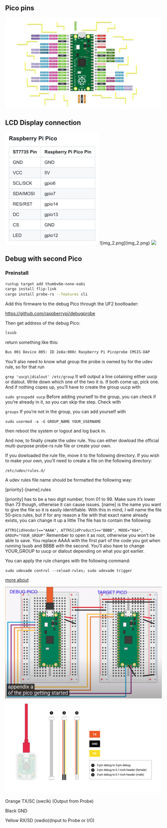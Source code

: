 ## Pico pins
![img_2.png](img_2.png)


## LCD Display connection 

<img src="img.png" width="300"/>
![img_2.png](img_2.png)

<img src="IMG_20240426_144935.jpg" width="350"/>


## Debug with second Pico

### Preinstall

```bash
rustup target add thumbv6m-none-eabi
cargo install flip-link
cargo install probe-rs --features cli
```

Add this firmware to the debug Pico through the UF2 bootloader:

https://github.com/raspberrypi/debugprobe

Then get address of the debug Pico:

```bash
lsusb
```
return something like this:

```bash
Bus 001 Device 005: ID 2e8a:000c Raspberry Pi Picoprobe CMSIS-DAP
```

You’ll also need to know what group the probe is owned by for the udev rule, so for that run

`grep 'uucp\|dialout' /etc/group`
It will output a line cotaining either uucp or dialout. Write down which one of the two it is. If both come up, pick one. And if nothing copes up, you’ll have to create the group uucp with

`sudo groupadd uucp`
Before adding yourself to the group, you can check if you’re already in it, so you can skip the step. Check with

`groups`
If you’re not in the group, you can add yourself with

`sudo usermod -a -G GROUP_NAME YOUR_USERNAME`

then reboot the system or logout and log back in.

And now, to finally create the udev rule. You can either dowload the official multi-purpose probe-rs rule file or create your own.

If you dowloaded the rule file, move it to the following directory. If you wish to make your own, you’ll need to create a file on the following directory:


`/etc/udev/rules.d/`

A udev rules file name should be formatted the following way:

[priority]-[name].rules

[priority] has to be a two digit number, from 01 to 99. Make sure it’s lower than 73 though, otherwise it can cause issues.
[name] is the name you want to give the file so it is easily identifiable.
With this in mind, I will name the file 50-pico.rules, but if for any reason a file with that exact name already exists, you can change it up a little
The file has to contain the following:

`ATTRS{idVendor}=="AAAA", ATTRS{idProduct}=="BBBB", MODE="664", GROUP="YOUR_GROUP"`
Remember to open it as root, otherwise you won’t be able to save. You replace AAAA with the first part of the code you got when running lsusb and BBBB with the second. You’ll also have to change YOUR_GROUP to uucp or dialout depending on what you got earlier.

You can apply the rule changes with the following command:

`sudo udevadm control --reload-rules; sudo udevadm trigger`

[more about](https://slushee.dev/pico-tutorial/getting-started/)

<img src="2024-05-05_16-25.png" width="600"/>



![img_3.png](img_3.png)

Orange
TX/SC (swclk) (Output from Probe)

Black
GND

Yellow
RX/SD (swdio)(Input to Probe or I/O) 